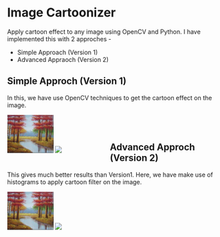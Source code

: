 # Image Cartoonizer
Apply cartoon effect to any image using OpenCV and Python. I have implemented this with 2 approches - 

- Simple Approach (Version 1)
- Advanced Appraoch (Version 2)

## Simple Approch (Version 1)
In this, we have use OpenCV techniques to get the cartoon effect on the image.
<div style="float:left">
<div style="float:left"><img width="45%" src="https://github.com/jyoti0225/Image-Cartoonizer/blob/master/input_img.jpg" />
<img width="15%" src="https://github.com/jyoti0225/Photo-Sketching/blob/master/output_img1.png" /></div>
</div>
<br /><br />

## Advanced Approch (Version 2)
This gives much better results than Version1. Here, we have make use of histograms to apply cartoon filter on the image.
<div style="float:left">
<div style="float:left"><img width="45%" src="https://github.com/jyoti0225/Image-Cartoonizer/blob/master/input_img.jpg" />
<img width="15%" src="https://github.com/jyoti0225/Photo-Sketching/blob/master/output_img1.png" /></div>
</div>
<br /><br />
